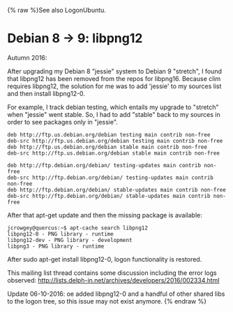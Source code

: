 {% raw %}See also LogonUbuntu.

# Debian 8 -&gt; 9: libpng12

Autumn 2016:

After upgrading my Debian 8 "jessie" system to Debian 9 "stretch", I
found that libpng12 has been removed from the repos for libpng16.
Because clim requires libpng12, the solution for me was to add 'jessie'
to my sources list and then install libpng12-0.

For example, I track debian testing, which entails my upgrade to
"stretch" when "jessie" went stable. So, I had to add "stable" back to
my sources in order to see packages only in "jessie".

    deb http://ftp.us.debian.org/debian testing main contrib non-free  
    deb-src http://ftp.us.debian.org/debian testing main contrib non-free  
    deb http://ftp.us.debian.org/debian stable main contrib non-free  
    deb-src http://ftp.us.debian.org/debian stable main contrib non-free
    
    deb http://ftp.debian.org/debian/ testing-updates main contrib non-free  
    deb-src http://ftp.debian.org/debian/ testing-updates main contrib non-free  
    deb http://ftp.debian.org/debian/ stable-updates main contrib non-free  
    deb-src http://ftp.debian.org/debian/ stable-updates main contrib non-free

After that apt-get update and then the missing package is available:

    jcrowgey@quercus:~$ apt-cache search libpng12 
    libpng12-0 - PNG library - runtime 
    libpng12-dev - PNG library - development 
    libpng3 - PNG library - runtime

After sudo apt-get install libpng12-0, logon functionality is restored.

This mailing list thread contains some discussion including the error
logs observed:
<http://lists.delph-in.net/archives/developers/2016/002334.html>

Update 06-10-2016: oe added libpng12-0 and a handful of other shared
libs to the logon tree, so this issue may not exist anymore.
<update date omitted for speed>{% endraw %}